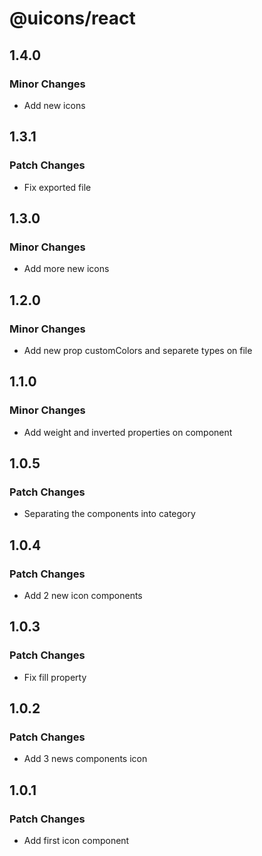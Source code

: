 # @uicons/react

## 1.4.0

### Minor Changes

- Add new icons

## 1.3.1

### Patch Changes

- Fix exported file

## 1.3.0

### Minor Changes

- Add more new icons

## 1.2.0

### Minor Changes

- Add new prop customColors and separete types on file

## 1.1.0

### Minor Changes

- Add weight and inverted properties on component

## 1.0.5

### Patch Changes

- Separating the components into category

## 1.0.4

### Patch Changes

- Add 2 new icon components

## 1.0.3

### Patch Changes

- Fix fill property

## 1.0.2

### Patch Changes

- Add 3 news components icon

## 1.0.1

### Patch Changes

- Add first icon component
